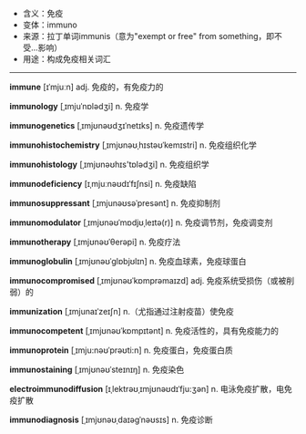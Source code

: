 - <span class="definition">含义：免疫</span>
- <span class="definition">变体：immuno</span>
- <span class="definition">来源：拉丁单词immunis（意为"exempt or free" from something，即不受…影响）</span>
- <span class="definition">用途：构成免疫相关词汇</span>


---


<span class="vocabulary">**immune**</span> [ɪˈmjuːn] adj. 免疫的，有免疫力的

<span class="vocabulary">**immunology**</span> [ˌɪmjuˈnɒlədʒi] n. 免疫学

<span class="vocabulary">**immunogenetics**</span> [ˌɪmjʊnəʊdʒɪˈnetɪks] n. 免疫遗传学

<span class="vocabulary">**immunohistochemistry**</span> [ˌɪmjʊnəʊˌhɪstəʊˈkemɪstri] n. 免疫组织化学

<span class="vocabulary">**immunohistology**</span> [ˌɪmjʊnəʊhɪs'tɒlədʒi] n. 免疫组织学

<span class="vocabulary">**immunodeficiency**</span> [ɪˌmjuːnəʊdɪˈfɪʃnsi] n. 免疫缺陷

<span class="vocabulary">**immunosuppressant**</span> [ˌɪmjunəʊsəˈpresənt] n. 免疫抑制剂

<span class="vocabulary">**immunomodulator**</span> [ˌɪmjʊnəʊˈmɒdjʊˌleɪtə(r)] n. 免疫调节剂，免疫调变剂

<span class="vocabulary">**immunotherapy**</span> [ˌɪmjʊnəʊˈθerəpi] n. 免疫疗法

<span class="vocabulary">**immunoglobulin**</span> [ˌɪmjʊnəʊˈɡlɒbjʊlɪn] n. 免疫血球素，免疫球蛋白

<span class="vocabulary">**immunocompromised**</span> [ˌɪmjʊnəʊˈkɒmprəmaɪzd] adj. 免疫系统受损伤（或被削弱）的

<span class="vocabulary">**immunization**</span> [ˌɪmjunaɪˈzeɪʃn] n.（尤指通过注射疫苗）使免疫

<span class="vocabulary">**immunocompetent**</span> [ˌɪmjʊnəʊˈkɒmpɪtənt] n. 免疫活性的，具有免疫能力的

<span class="vocabulary">**immunoprotein**</span> [ˌɪmju:nəʊˈprəʊti:n] n. 免疫蛋白，免疫蛋白质

<span class="vocabulary">**immunostaining**</span> [ˌɪmjʊnəʊˈsteɪnɪŋ] n. 免疫染色        

<span class="vocabulary">**electroimmunodiffusion**</span> [ɪˌlektrəʊˌɪmjʊnəʊdɪˈfju:ʒən] n. 电泳免疫扩散，电免疫扩散

<span class="vocabulary">**immunodiagnosis**</span> [ˌɪmjʊnəʊˌdaɪəɡˈnəʊsɪs] n. 免疫诊断
